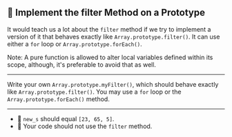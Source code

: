 🚀 Implement the filter Method on a Prototype
---------------------------------------------

It would teach us a lot about the `filter` method if we try to implement a version of it that behaves exactly like `Array.prototype.filter()`. It can use either a `for` loop or `Array.prototype.forEach()`.

Note: A pure function is allowed to alter local variables defined within its scope, although, it's preferable to avoid that as well.

* * *

Write your own `Array.prototype.myFilter()`, which should behave exactly like `Array.prototype.filter()`. You may use a `for` loop or the `Array.prototype.forEach()` method.

* * *

*   🧪 `new_s` should equal `[23, 65, 5]`.
*   🧪 Your code should not use the `filter` method.